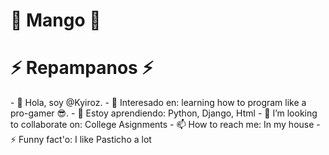

# 🥭 Mango 🥭
<h1> ⚡ Repampanos ⚡ </h1>
- 👋 Hola, soy @Kyiroz.
- 👀 Interesado en: learning how to program like a pro-gamer 😎.
- 🌱 Estoy aprendiendo: Python, Django, Html
- 💞️ I’m looking to collaborate on: College Asignments
- 📫 How to reach me: In my house
- ⚡ Funny fact'o: I like Pasticho a lot

<!---
Kyiroz/Kyiroz is a ✨ special ✨ repository because its `README.md` (this file) appears on your GitHub profile.
You can click the Preview link to take a look at your changes.
--->
